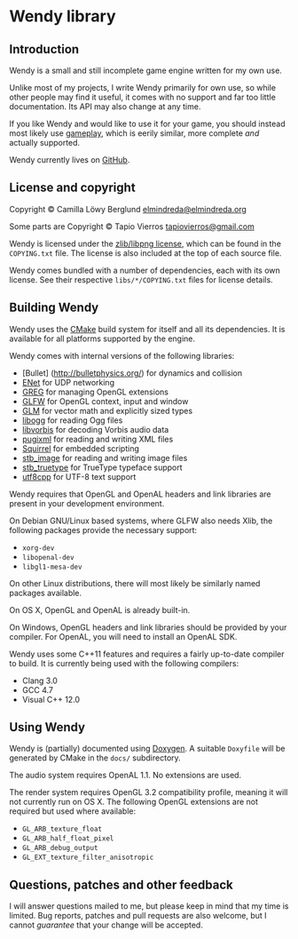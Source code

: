 Wendy library
=============

Introduction
------------

Wendy is a small and still incomplete game engine written for my own use.

Unlike most of my projects, I write Wendy primarily for own use, so while other
people may find it useful, it comes with no support and far too little
documentation.  Its API may also change at any time.

If you like Wendy and would like to use it for your game, you should instead
most likely use [gameplay](http://www.gameplay3d.org/), which is eerily similar,
more complete _and_ actually supported.

Wendy currently lives on [GitHub](https://github.com/elmindreda/Wendy).


License and copyright
---------------------

Copyright © Camilla Löwy Berglund <elmindreda@elmindreda.org>

Some parts are Copyright © Tapio Vierros <tapiovierros@gmail.com>

Wendy is licensed under the
[zlib/libpng license](http://opensource.org/licenses/Zlib), which can be found
in the `COPYING.txt` file.  The license is also included at the top of each
source file.

Wendy comes bundled with a number of dependencies, each with its own license.
See their respective `libs/*/COPYING.txt` files for license details.


Building Wendy
--------------

Wendy uses the [CMake](http://www.cmake.org/) build system for itself and all
its dependencies.  It is available for all platforms supported by the engine.

Wendy comes with internal versions of the following libraries:

 - [Bullet] (http://bulletphysics.org/) for dynamics and collision
 - [ENet](http://enet.bespin.org/) for UDP networking
 - [GREG](http://github.com/elmindreda/greg/) for managing OpenGL extensions
 - [GLFW](http://www.glfw.org/) for OpenGL context, input and window
 - [GLM](http://glm.g-truc.net/) for vector math and explicitly sized types
 - [libogg](http://www.xiph.org/ogg/) for reading Ogg files
 - [libvorbis](http://xiph.org/vorbis/) for decoding Vorbis audio data
 - [pugixml](http://pugixml.org/) for reading and writing XML files
 - [Squirrel](http://squirrel-lang.org/) for embedded scripting
 - [stb\_image](http://nothings.org/) for reading and writing image files
 - [stb\_truetype](http://nothings.org/) for TrueType typeface support
 - [utf8cpp](http://utfcpp.sourceforge.net/) for UTF-8 text support

Wendy requires that OpenGL and OpenAL headers and link libraries are present in
your development environment.

On Debian GNU/Linux based systems, where GLFW also needs Xlib, the following
packages provide the necessary support:

 - `xorg-dev`
 - `libopenal-dev`
 - `libgl1-mesa-dev`

On other Linux distributions, there will most likely be similarly named packages
available.

On OS X, OpenGL and OpenAL is already built-in.

On Windows, OpenGL headers and link libraries should be provided by your
compiler.  For OpenAL, you will need to install an OpenAL SDK.

Wendy uses some C++11 features and requires a fairly up-to-date compiler to
build.  It is currently being used with the following compilers:

 - Clang 3.0
 - GCC 4.7
 - Visual C++ 12.0


Using Wendy
-----------

Wendy is (partially) documented using [Doxygen](http://www.doxygen.org/).
A suitable `Doxyfile` will be generated by CMake in the `docs/` subdirectory.

The audio system requires OpenAL 1.1.  No extensions are used.

The render system requires OpenGL 3.2 compatibility profile, meaning it will not
currently run on OS X.  The following OpenGL extensions are not required but
used where available:

*   `GL_ARB_texture_float`
*   `GL_ARB_half_float_pixel`
*   `GL_ARB_debug_output`
*   `GL_EXT_texture_filter_anisotropic`


Questions, patches and other feedback
-------------------------------------

I will answer questions mailed to me, but please keep in mind that my time is
limited.  Bug reports, patches and pull requests are also welcome, but I cannot
_guarantee_ that your change will be accepted.

